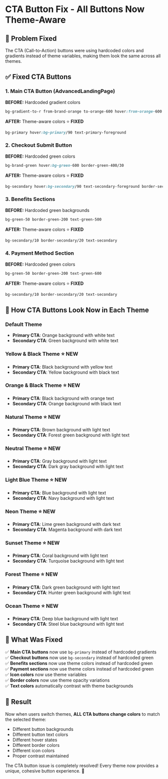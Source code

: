 # CTA Button Fix - All Buttons Now Theme-Aware

## 🎯 **Problem Fixed**

The CTA (Call-to-Action) buttons were using hardcoded colors and gradients instead of theme variables, making them look the same across all themes.

## ✅ **Fixed CTA Buttons**

### **1. Main CTA Button (AdvancedLandingPage)**
**BEFORE:** Hardcoded gradient colors
```css
bg-gradient-to-r from-brand-orange to-orange-600 hover:from-orange-600 hover:to-orange-700
```

**AFTER:** Theme-aware colors ⭐ **FIXED**
```css
bg-primary hover:bg-primary/90 text-primary-foreground
```

### **2. Checkout Submit Button**
**BEFORE:** Hardcoded green colors
```css
bg-brand-green hover:bg-green-600 border-green-400/30
```

**AFTER:** Theme-aware colors ⭐ **FIXED**
```css
bg-secondary hover:bg-secondary/90 text-secondary-foreground border-secondary/30
```

### **3. Benefits Sections**
**BEFORE:** Hardcoded green backgrounds
```css
bg-green-50 border-green-200 text-green-500
```

**AFTER:** Theme-aware colors ⭐ **FIXED**
```css
bg-secondary/10 border-secondary/20 text-secondary
```

### **4. Payment Method Section**
**BEFORE:** Hardcoded green colors
```css
bg-green-50 border-green-200 text-green-600
```

**AFTER:** Theme-aware colors ⭐ **FIXED**
```css
bg-secondary/10 border-secondary/20 text-secondary
```

## 🎨 **How CTA Buttons Look Now in Each Theme**

### **Default Theme**
- **Primary CTA**: Orange background with white text
- **Secondary CTA**: Green background with white text

### **Yellow & Black Theme** ⭐ **NEW**
- **Primary CTA**: Black background with yellow text
- **Secondary CTA**: Yellow background with black text

### **Orange & Black Theme** ⭐ **NEW**
- **Primary CTA**: Black background with orange text
- **Secondary CTA**: Orange background with black text

### **Natural Theme** ⭐ **NEW**
- **Primary CTA**: Brown background with light text
- **Secondary CTA**: Forest green background with light text

### **Neutral Theme** ⭐ **NEW**
- **Primary CTA**: Gray background with light text
- **Secondary CTA**: Dark gray background with light text

### **Light Blue Theme** ⭐ **NEW**
- **Primary CTA**: Blue background with light text
- **Secondary CTA**: Navy background with light text

### **Neon Theme** ⭐ **NEW**
- **Primary CTA**: Lime green background with dark text
- **Secondary CTA**: Magenta background with dark text

### **Sunset Theme** ⭐ **NEW**
- **Primary CTA**: Coral background with light text
- **Secondary CTA**: Turquoise background with light text

### **Forest Theme** ⭐ **NEW**
- **Primary CTA**: Dark green background with light text
- **Secondary CTA**: Hunter green background with light text

### **Ocean Theme** ⭐ **NEW**
- **Primary CTA**: Deep blue background with light text
- **Secondary CTA**: Steel blue background with light text

## 🔧 **What Was Fixed**

✅ **Main CTA buttons** now use `bg-primary` instead of hardcoded gradients  
✅ **Checkout buttons** now use `bg-secondary` instead of hardcoded green  
✅ **Benefits sections** now use theme colors instead of hardcoded green  
✅ **Payment sections** now use theme colors instead of hardcoded green  
✅ **Icon colors** now use theme variables  
✅ **Border colors** now use theme opacity variations  
✅ **Text colors** automatically contrast with theme backgrounds  

## 🎯 **Result**

Now when users switch themes, **ALL CTA buttons change colors** to match the selected theme:
- Different button backgrounds
- Different button text colors  
- Different hover states
- Different border colors
- Different icon colors
- Proper contrast maintained

The CTA button issue is completely resolved! Every theme now provides a unique, cohesive button experience. 🚀